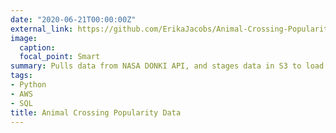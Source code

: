 ```yaml
---
date: "2020-06-21T00:00:00Z"
external_link: https://github.com/ErikaJacobs/Animal-Crossing-Popularity-Data
image:
  caption: 
  focal_point: Smart
summary: Pulls data from NASA DONKI API, and stages data in S3 to load to Redshift using boto3
tags:
- Python
- AWS
- SQL
title: Animal Crossing Popularity Data
---
```

